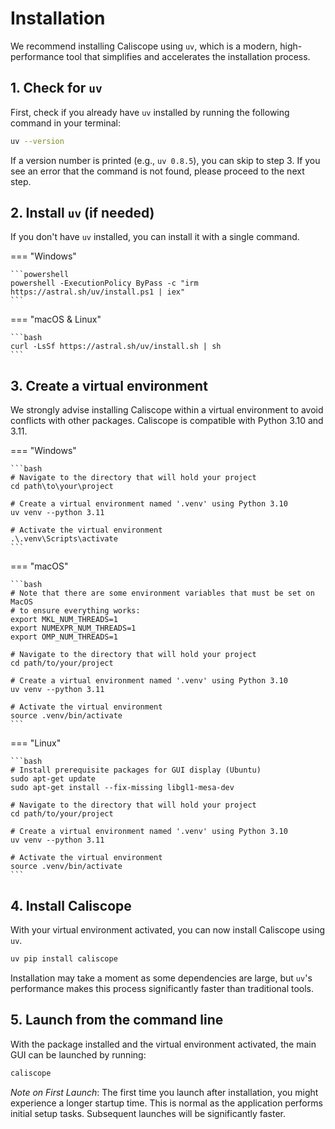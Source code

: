 # Installation

We recommend installing Caliscope using `uv`, which is a modern, high-performance tool that simplifies and accelerates the installation process.

## 1. Check for `uv`

First, check if you already have `uv` installed by running the following command in your terminal:

```bash
uv --version
```

If a version number is printed (e.g., `uv 0.8.5`), you can skip to step 3. If you see an error that the command is not found, please proceed to the next step.

## 2. Install `uv` (if needed)

If you don't have `uv` installed, you can install it with a single command.

=== "Windows"

    ```powershell
    powershell -ExecutionPolicy ByPass -c "irm https://astral.sh/uv/install.ps1 | iex"
    ```

=== "macOS & Linux"

    ```bash
    curl -LsSf https://astral.sh/uv/install.sh | sh
    ```

## 3. Create a virtual environment

We strongly advise installing Caliscope within a virtual environment to avoid conflicts with other packages. Caliscope is compatible with Python 3.10 and 3.11.

=== "Windows"

    ```bash
    # Navigate to the directory that will hold your project
    cd path\to\your\project

    # Create a virtual environment named '.venv' using Python 3.10
    uv venv --python 3.11

    # Activate the virtual environment
    .\.venv\Scripts\activate
    ```

=== "macOS"

    ```bash
    # Note that there are some environment variables that must be set on MacOS
    # to ensure everything works:
    export MKL_NUM_THREADS=1
    export NUMEXPR_NUM_THREADS=1
    export OMP_NUM_THREADS=1

    # Navigate to the directory that will hold your project
    cd path/to/your/project

    # Create a virtual environment named '.venv' using Python 3.10
    uv venv --python 3.11

    # Activate the virtual environment
    source .venv/bin/activate
    ```

=== "Linux"

    ```bash
    # Install prerequisite packages for GUI display (Ubuntu)
    sudo apt-get update
    sudo apt-get install --fix-missing libgl1-mesa-dev

    # Navigate to the directory that will hold your project
    cd path/to/your/project

    # Create a virtual environment named '.venv' using Python 3.10
    uv venv --python 3.11

    # Activate the virtual environment
    source .venv/bin/activate
    ```

## 4. Install Caliscope

With your virtual environment activated, you can now install Caliscope using `uv`.

```bash
uv pip install caliscope
```

Installation may take a moment as some dependencies are large, but `uv`'s performance makes this process significantly faster than traditional tools.

## 5. Launch from the command line

With the package installed and the virtual environment activated, the main GUI can be launched by running:

```bash
caliscope
```

*Note on First Launch*: The first time you launch after installation, you might experience a longer startup time. This is normal as the application performs initial setup tasks. Subsequent launches will be significantly faster.
